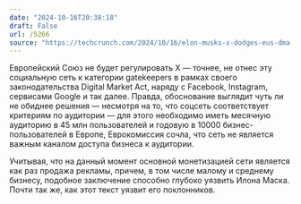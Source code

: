 ```yaml
---
date: "2024-10-16T20:38:18"
draft: False
url: /5266
source: "https://techcrunch.com/2024/10/16/elon-musks-x-dodges-eus-dma-as-bloc-decides-platform-isnt-important-enough-for-fairness-controls/"
---
```


Европейский Союз не будет регулировать X — точнее, не отнес эту социальную сеть к категории gatekeepers в рамках своего законодательства Digital Market Act, наряду с Facebook, Instagram, сервисами Google и так далее. Правда, обоснование выглядит чуть ли не обиднее решения — несмотря на то, что соцсеть соответствует критериям по аудитории — для этого необходимо иметь месячную аудиторию в 45 млн пользователей и годовую в 10000 бизнес-пользователей в Европе, Еврокомиссия сочла, что сеть не является важным каналом доступа бизнеса к аудитории.

Учитывая, что на данный момент основной монетизацией сети является как раз продажа рекламы, причем, в том числе малому и среднему бизнесу, подобное заключение способно глубоко уязвить Илона Маска. Почти так же, как этот текст уязвит его поклонников.
